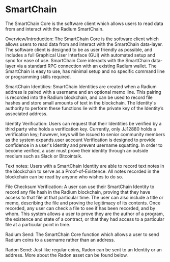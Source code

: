 # SmartChain
The SmartChain Core is the software client which allows users to read data from and interact with the Radium SmartChain.

Overview/Introduction:
The SmartChain Core is the software client which allows users to read data from and interact with the SmartChain data-layer. The software client is designed to be as user friendly as possible, and includes a full Graphical User Interface (GUI) with automated setup and sync for ease of use. SmartChain Core interacts with the SmartChain data-layer via a standard RPC connection with an existing Radium wallet. The SmartChain is easy to use, has minimal setup and no specific command line or programming skills required.

SmartChain Identities:
SmartChain Identities are created when a Radium address is paired with a username and an optional memo line. This pairing is recorded into the Radium blockchain, and can be used to record file hashes and store small amounts of text in the blockchain. The Identity's authority to perform these functions lie with the private key of the Identity’s associated address.

Identity Verification:
Users can request that their Identities be verified by a third party who holds a verification key. Currently, only JJ12880 holds a verification key; however, keys will be issued to senior community members as the system expands.user account Verification is designed to provide confidence in a user's Identity and prevent username squatting. In order to become verified, a user must prove their identity through an outside medium such as Slack or Bitcointalk.

Text notes:
Users with a SmartChain Identity are able to record text notes in the blockchain to serve as a  Proof-of-Existence. All notes recorded in the blockchain can be read by anyone who wishes to do so.

File Checksum Verification:
A user can use their SmartChain Identity to record any file hash in the Radium blockchain, proving that they have access to that file at that particular time. The user can also include a title or memo, describing the file and proving the legitimacy of its contents. Once recorded, any user can check a file to see if has been recorded, and by whom.  This system allows a user to prove they are the author of a program, the existence and state of a contract, or that they had access to a particular file at a particular point in time.

Radium Send:
The SmartChain Core function which allows a user to send Radium coins to a username rather than an address.

Radon Send:
Just like regular coins, Radon can be sent to an Identity or an address. More about the Radon asset can be found below.
